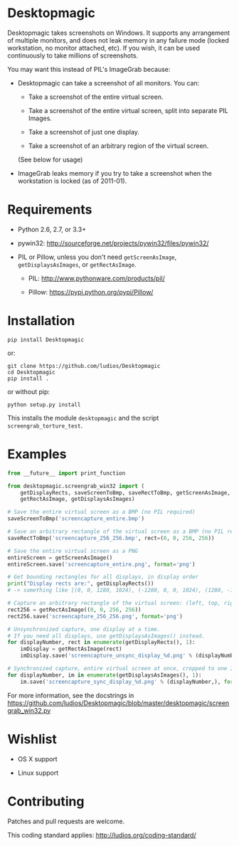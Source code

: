 Desktopmagic
============
Desktopmagic takes screenshots on Windows.  It supports any
arrangement of multiple monitors, and does not leak memory in any
failure mode (locked workstation, no monitor attached, etc).  If you wish,
it can be used continuously to take millions of screenshots.

You may want this instead of PIL's ImageGrab because:

*	Desktopmagic can take a screenshot of all monitors.  You can:

	*	Take a screenshot of the entire virtual screen.

	*	Take a screenshot of the entire virtual screen, split into separate PIL Images.

	*	Take a screenshot of just one display.

	*	Take a screenshot of an arbitrary region of the virtual screen.

	(See below for usage)

*	ImageGrab leaks memory if you try to take a screenshot when the
	workstation is locked (as of 2011-01).



Requirements
============
*	Python 2.6, 2.7, or 3.3+

*	pywin32: http://sourceforge.net/projects/pywin32/files/pywin32/

*	PIL or Pillow, unless you don't need
	`getScreenAsImage`, `getDisplaysAsImages`, or `getRectAsImage`.

	*	PIL: http://www.pythonware.com/products/pil/

	*	Pillow: https://pypi.python.org/pypi/Pillow/



Installation
============
```
pip install Desktopmagic
```

or:

```
git clone https://github.com/ludios/Desktopmagic
cd Desktopmagic
pip install .
```

or without pip:

```
python setup.py install
```

This installs the module `desktopmagic` and the script `screengrab_torture_test`.



Examples
========
```py
from __future__ import print_function

from desktopmagic.screengrab_win32 import (
	getDisplayRects, saveScreenToBmp, saveRectToBmp, getScreenAsImage,
	getRectAsImage, getDisplaysAsImages)

# Save the entire virtual screen as a BMP (no PIL required)
saveScreenToBmp('screencapture_entire.bmp')

# Save an arbitrary rectangle of the virtual screen as a BMP (no PIL required)
saveRectToBmp('screencapture_256_256.bmp', rect=(0, 0, 256, 256))

# Save the entire virtual screen as a PNG
entireScreen = getScreenAsImage()
entireScreen.save('screencapture_entire.png', format='png')

# Get bounding rectangles for all displays, in display order
print("Display rects are:", getDisplayRects())
# -> something like [(0, 0, 1280, 1024), (-1280, 0, 0, 1024), (1280, -176, 3200, 1024)]

# Capture an arbitrary rectangle of the virtual screen: (left, top, right, bottom)
rect256 = getRectAsImage((0, 0, 256, 256))
rect256.save('screencapture_256_256.png', format='png')

# Unsynchronized capture, one display at a time.
# If you need all displays, use getDisplaysAsImages() instead.
for displayNumber, rect in enumerate(getDisplayRects(), 1):
	imDisplay = getRectAsImage(rect)
	imDisplay.save('screencapture_unsync_display_%d.png' % (displayNumber,), format='png')

# Synchronized capture, entire virtual screen at once, cropped to one Image per display.
for displayNumber, im in enumerate(getDisplaysAsImages(), 1):
	im.save('screencapture_sync_display_%d.png' % (displayNumber,), format='png')
```

For more information, see the docstrings in https://github.com/ludios/Desktopmagic/blob/master/desktopmagic/screengrab_win32.py



Wishlist
========
*	OS X support

*	Linux support



Contributing
============
Patches and pull requests are welcome.

This coding standard applies: http://ludios.org/coding-standard/
